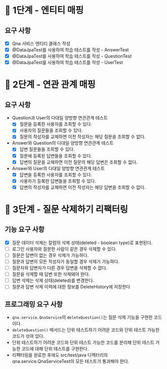# 🚀 1단계 - 엔티티 매핑

## 요구 사항
- [x] Qna 서비스 엔티티 클래스 작성
- [x] @DataJpaTest를 사용하여 학습 테스트를 작성 - AnswerTest
- [x] @DataJpaTest를 사용하여 학습 테스트를 작성 - QuestionTest
- [x] @DataJpaTest를 사용하여 학습 테스트를 작성 - UserTest

# 🚀 2단계 - 연관 관계 매핑

## 요구 사항
- Question과 User의 다대일 양방향 연관관계 테스트
  - [x] 질문을 등록한 사용자를 조회할 수 있다.
  - [x] 사용자의 질문들을 조회할 수 있다.
  - [x] 질문의 작성자를 교체하면 이전 작성자는 해당 질문을 조회할 수 없다. 
 
- Answer와 Question의 다대일 양방향 연관관계 테스트
  - [x] 답변 질문들을 조회할 수 있다.
  - [x] 질문에 등록된 답변들을 조회할 수 있다.
  - [x] 답변의 질문을 교체하면 이전 질문의 해당 답변은 조회할 수 없다.

- Answer와 User의 다대일 양방향 연관관계 테스트
  - [x] 답변을 등록한 사용자를 조회할 수 있다.
  - [x] 사용자가 등록한 답변들을 조회할 수 있다.
  - [x] 답변의 작성자를 교체하면 이전 작성자는 해당 답변을 조회할 수 없다. 

# 🚀 3단계 - 질문 삭제하기 리팩터링

## 기능 요구 사항
- [x] 질문 데이터 삭제는 칼럼의 삭제 상태(deleted - boolean type)로 표현된다.
- [ ] 로그인 사용자와 질문한 사람이 같은 경우 삭제할 수 있다.
- [ ] 질문은 답변이 없는 경우 삭제가 가능하다.
- [ ] 질문과 답변의 모든 작성자가 동일할 경우 삭제가 가능하다.
- [ ] 질문자와 답변자가 다른 경우 답변을 삭제할 수 없다.
- [ ] 질문을 삭제할 때 답변 또한 삭제돼야 한다.
- [ ] 답변 삭제는 삭제 상태(deleted)를 변경한다.
- [ ] 질문과 답변 삭제 이력에 대한 정보를 DeleteHistory에 저장한다

## 프로그래밍 요구 사항
- `qna.service.QnaService`의 `deleteQuestion()`는 질문 삭제 기능을 구현한 코드이다. 
- `deleteQuestion()` 메서드는 단위 테스트하기 어려운 코드와 단위 테스트 가능한 코드가 섞여 있다.
- 단위 테스트하기 어려운 코드와 단위 테스트 가능한 코드를 분리해 단위 테스트 가능한 코드에 대해 단위 테스트를 구현한다.
- 리팩터링을 완료한 후에도 src/test/java 디렉터리의 qna.service.QnaServiceTest의 모든 테스트가 통과해야 한다.
